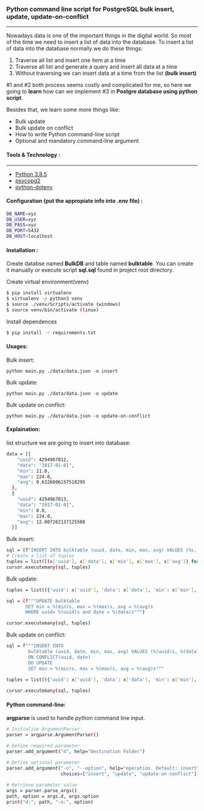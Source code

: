 <!-- @format -->
### Python command line script for PostgreSQL bulk insert, update, update-on-conflict
---
Nowadays data is one of the important things in the digital world. So most of the time we need to insert a list of data into the database. To insert a list of data into the database normally we do these things:
1) Traverse all list and insert one item at a time
2) Traverse all list and generate a query and insert all data at a time
3) Without traversing we can insert data at a time from the list **(bulk insert)**

#1 and #2 both process seems costly and complicated for me, so here we going to **learn** how can we implement #3 in **Postgre database using python script**. 

Besides that, we learn some more things like:
- Bulk update
- Bulk update on conflict
- How to write Python command-line script
- Optional and mandatory command-line argument

#### Tools & Technology :
---
* [Python 3.8.5](https://www.python.org/downloads/release/python-385/)
* [psycopg2](https://www.psycopg.org/docs/)
* [python-dotenv](https://pypi.org/project/python-dotenv/)

#### Configuration (put the appropiate info into .env file) :

```bash
DB_NAME=xyz
DB_USER=xyz
DB_PASS=xyz
DB_PORT=5432
DB_HOST=localhost

```
#### Installation :
Create databse named **BulkDB** and table named **bulktable**. You can create it manually or execute script **sql.sql** found in project root directory.

Create virtual environment(venv)

```bash
$ pip install virtualenv
$ virtualenv -p python3 venv
$ source ./venv/Scripts/activate (windows)
$ source venv/bin/activate (linux)
```

Install dependences

```bash
$ pip install -r requirements.txt
```

#### Usages: 

Bulk insert:

```
python main.py ./data/data.json -o insert
```

Bulk update:

```
python main.py ./data/data.json -o update
```

Bulk update on conflict:

```
python main.py ./data/data.json -o update-on-conflict
```

#### Explaination:
list structure we are going to insert into database:
```bash
data = [{
    "uuid": 4294967812,
    "data": "2017-01-01",
    "min": 11.0,
    "max": 224.0,
    "avg": 0.6326606157518295
  },
  {
    "uuid": 4294967813,
    "data": "2017-01-01",
    "min": 0.0,
    "max": 224.0,
    "avg": 12.007262137125508
  }]
```
Bulk insert:

```bash
sql = (f"INSERT INTO bulktable (uuid, date, min, max, avg) VALUES (%s, %s, %s, %s, %s)")
# Create a list of tuples
tuples = list([(x['uuid'], x['data'], x['min'], x['max'], x['avg']) for x in data])
cursor.executemany(sql, tuples)
```

Bulk update:
```bash
tuples = list(({'uuid': x['uuid'], 'data': x['data'], 'min': x['min'], 'max': x['max'], 'avg': x['avg']} for x in data))

sql = (f"""UPDATE bulktable
       SET min = %(min)s, max = %(max)s, avg = %(avg)s
       WHERE uuid= %(uuid)s and date = %(data)s""")

cursor.executemany(sql, tuples)
```

Bulk update on conflict:
```bash
sql = f"""INSERT INTO 
        bulktable (uuid, date, min, max, avg) VALUES (%(uuid)s, %(data)s, %(min)s, %(max)s, %(avg)s)
        ON CONFLICT(uuid, date)
        DO UPDATE 
        SET min = %(min)s, max = %(max)s, avg = %(avg)s"""

tuples = list(({'uuid': x['uuid'], 'data': x['data'], 'min': x['min'], 'max': x['max'], 'avg': x['avg']} for x in data))
    
cursor.executemany(sql, tuples)
```

#### Python command-line:
**argparse** is used to handle python command line input. 
```bash
# Initialize ArgumentParser
parser = argparse.ArgumentParser()

# Define required parameter 
parser.add_argument("d", help="Destination Folder")

# Define optional parameter
parser.add_argument("-o", "--option", help="operation. Default: insert",
                    choices=["insert", "update", "update-on-conflict"])
                    
# Retrieve parameter value
args = parser.parse_args()
path, option = args.d, args.option
print("d:", path, "-o:", option)
```
